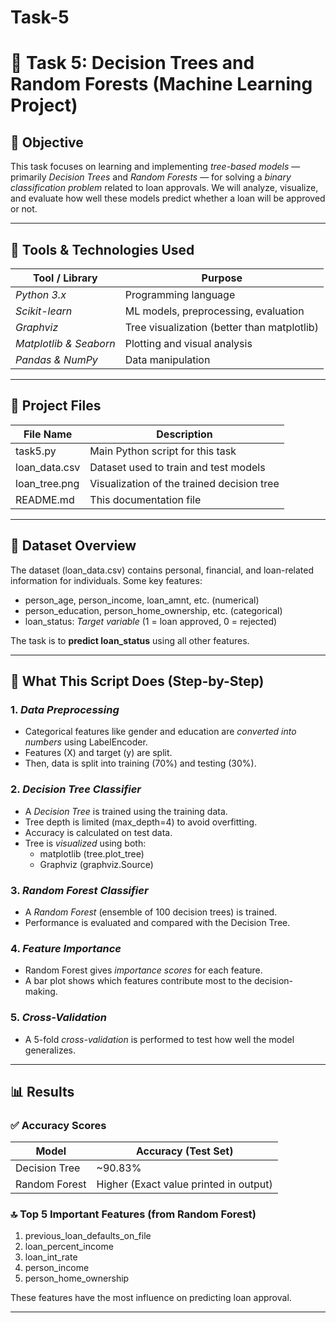 # Task-5
# 🌳 Task 5: Decision Trees and Random Forests (Machine Learning Project)

## 🎯 Objective
This task focuses on learning and implementing *tree-based models* — primarily *Decision Trees* and *Random Forests* — for solving a *binary classification problem* related to loan approvals. We will analyze, visualize, and evaluate how well these models predict whether a loan will be approved or not.

---

## 🧰 Tools & Technologies Used
| Tool / Library     | Purpose                                      |
|--------------------|----------------------------------------------|
| *Python 3.x*     | Programming language                         |
| *Scikit-learn*   | ML models, preprocessing, evaluation         |
| *Graphviz*       | Tree visualization (better than matplotlib) |
| *Matplotlib & Seaborn* | Plotting and visual analysis             |
| *Pandas & NumPy* | Data manipulation                           |

---

## 📁 Project Files
| File Name         | Description |
|-------------------|-------------|
| task5.py        | Main Python script for this task |
| loan_data.csv   | Dataset used to train and test models |
| loan_tree.png   | Visualization of the trained decision tree |
| README.md       | This documentation file |

---

## 🔎 Dataset Overview

The dataset (loan_data.csv) contains personal, financial, and loan-related information for individuals. Some key features:
- person_age, person_income, loan_amnt, etc. (numerical)
- person_education, person_home_ownership, etc. (categorical)
- loan_status: *Target variable* (1 = loan approved, 0 = rejected)

The task is to **predict loan_status** using all other features.

---

## 🧪 What This Script Does (Step-by-Step)

### 1. *Data Preprocessing*
- Categorical features like gender and education are *converted into numbers* using LabelEncoder.
- Features (X) and target (y) are split.
- Then, data is split into training (70%) and testing (30%).

### 2. *Decision Tree Classifier*
- A *Decision Tree* is trained using the training data.
- Tree depth is limited (max_depth=4) to avoid overfitting.
- Accuracy is calculated on test data.
- Tree is *visualized* using both:
  - matplotlib (tree.plot_tree)
  - Graphviz (graphviz.Source)

### 3. *Random Forest Classifier*
- A *Random Forest* (ensemble of 100 decision trees) is trained.
- Performance is evaluated and compared with the Decision Tree.

### 4. *Feature Importance*
- Random Forest gives *importance scores* for each feature.
- A bar plot shows which features contribute most to the decision-making.

### 5. *Cross-Validation*
- A 5-fold *cross-validation* is performed to test how well the model generalizes.

---

## 📊 Results

### ✅ Accuracy Scores
| Model              | Accuracy (Test Set) |
|-------------------|---------------------|
| Decision Tree      | ~90.83%             |
| Random Forest      | Higher (Exact value printed in output) |

### 🔝 Top 5 Important Features (from Random Forest)
1. previous_loan_defaults_on_file
2. loan_percent_income
3. loan_int_rate
4. person_income
5. person_home_ownership

These features have the most influence on predicting loan approval.

---
